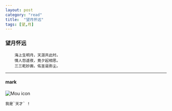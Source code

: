 ```yaml
---
layout: post
category: "read"
title:  "望月怀远"
tags: [望,月]
---
```


### 望月怀远
```
    海上生明月，天涯共此时。
    情人怨遥夜，竟夕起相思。
    三三乾妙画，佑圣诞弥尘。
```
***

#### mark
![Mou icon](http://mouapp.com/Mou_128.png)

 	我是`天才` !